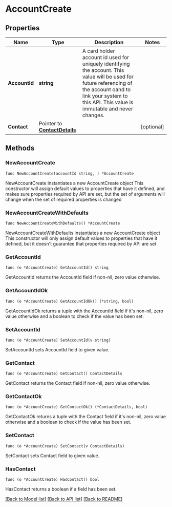 # AccountCreate

## Properties

Name | Type | Description | Notes
------------ | ------------- | ------------- | -------------
**AccountId** | **string** | A card holder account id used for uniquely identifying the account. This value will be used for future referencing of the account oand to link your system to this API. This value is immutable and never changes.  | 
**Contact** | Pointer to [**ContactDetails**](ContactDetails.md) |  | [optional] 

## Methods

### NewAccountCreate

`func NewAccountCreate(accountId string, ) *AccountCreate`

NewAccountCreate instantiates a new AccountCreate object
This constructor will assign default values to properties that have it defined,
and makes sure properties required by API are set, but the set of arguments
will change when the set of required properties is changed

### NewAccountCreateWithDefaults

`func NewAccountCreateWithDefaults() *AccountCreate`

NewAccountCreateWithDefaults instantiates a new AccountCreate object
This constructor will only assign default values to properties that have it defined,
but it doesn't guarantee that properties required by API are set

### GetAccountId

`func (o *AccountCreate) GetAccountId() string`

GetAccountId returns the AccountId field if non-nil, zero value otherwise.

### GetAccountIdOk

`func (o *AccountCreate) GetAccountIdOk() (*string, bool)`

GetAccountIdOk returns a tuple with the AccountId field if it's non-nil, zero value otherwise
and a boolean to check if the value has been set.

### SetAccountId

`func (o *AccountCreate) SetAccountId(v string)`

SetAccountId sets AccountId field to given value.


### GetContact

`func (o *AccountCreate) GetContact() ContactDetails`

GetContact returns the Contact field if non-nil, zero value otherwise.

### GetContactOk

`func (o *AccountCreate) GetContactOk() (*ContactDetails, bool)`

GetContactOk returns a tuple with the Contact field if it's non-nil, zero value otherwise
and a boolean to check if the value has been set.

### SetContact

`func (o *AccountCreate) SetContact(v ContactDetails)`

SetContact sets Contact field to given value.

### HasContact

`func (o *AccountCreate) HasContact() bool`

HasContact returns a boolean if a field has been set.


[[Back to Model list]](../README.md#documentation-for-models) [[Back to API list]](../README.md#documentation-for-api-endpoints) [[Back to README]](../README.md)


